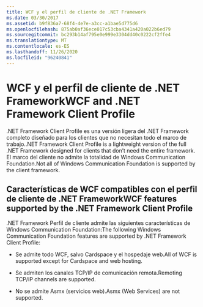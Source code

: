 ```yaml
---
title: WCF y el perfil de cliente de .NET Framework
ms.date: 03/30/2017
ms.assetid: b9f836a7-68f4-4e7e-a3cc-a1bae5d775d6
ms.openlocfilehash: 875ab0af36ece017c53cba4341a420a022b6ed79
ms.sourcegitcommit: bc293b14af795e0e999e3304dd40c0222cf2ffe4
ms.translationtype: MT
ms.contentlocale: es-ES
ms.lasthandoff: 11/26/2020
ms.locfileid: "96240841"
---
```

# <a name="wcf-and-net-framework-client-profile"></a><span data-ttu-id="622f1-102">WCF y el perfil de cliente de .NET Framework</span><span class="sxs-lookup"><span data-stu-id="622f1-102">WCF and .NET Framework Client Profile</span></span>

<span data-ttu-id="622f1-103">.NET Framework Client Profile es una versión ligera del .NET Framework completo diseñado para los clientes que no necesitan todo el marco de trabajo.</span><span class="sxs-lookup"><span data-stu-id="622f1-103">.NET Framework Client Profile is a lightweight version of the full .NET Framework designed for clients that don’t need the entire framework.</span></span> <span data-ttu-id="622f1-104">El marco del cliente no admite la totalidad de Windows Communication Foundation.</span><span class="sxs-lookup"><span data-stu-id="622f1-104">Not all of Windows Communication Foundation is supported by the client framework.</span></span>  
  
## <a name="wcf-features-supported-by-the-net-framework-client-profile"></a><span data-ttu-id="622f1-105">Características de WCF compatibles con el perfil de cliente de .NET Framework</span><span class="sxs-lookup"><span data-stu-id="622f1-105">WCF features supported by the .NET Framework Client Profile</span></span>  

 <span data-ttu-id="622f1-106">.NET Framework Perfil de cliente admite las siguientes características de Windows Communication Foundation:</span><span class="sxs-lookup"><span data-stu-id="622f1-106">The following Windows Communication Foundation features are supported by .NET Framework Client Profile:</span></span>  
  
- <span data-ttu-id="622f1-107">Se admite todo WCF, salvo Cardspace y el hospedaje web.</span><span class="sxs-lookup"><span data-stu-id="622f1-107">All of WCF is supported except for Cardspace and web hosting.</span></span>  
  
- <span data-ttu-id="622f1-108">Se admiten los canales TCP/IP de comunicación remota.</span><span class="sxs-lookup"><span data-stu-id="622f1-108">Remoting TCP/IP channels are supported.</span></span>  
  
- <span data-ttu-id="622f1-109">No se admite Asmx (servicios web).</span><span class="sxs-lookup"><span data-stu-id="622f1-109">Asmx (Web Services) are not supported.</span></span>

